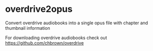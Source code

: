 # overdrive2opus
Convert overdrive audiobooks into a single opus file with chapter and thumbnail information

For downloading overdrive audiobooks check out https://github.com/chbrown/overdrive
